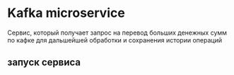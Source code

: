 # Kafka microservice

Сервис, который получает запрос на перевод больших денежных сумм по кафке для дальшейшей обработки и сохранения истории операций

## запуск сервиса

